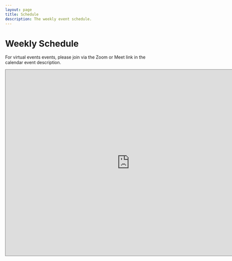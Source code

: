 ```yaml
---
layout: page
title: Schedule
description: The weekly event schedule.
---
```


# Weekly Schedule

For virtual events events, please join via the Zoom or Meet link in the calendar event description.

<iframe src="https://calendar.google.com/calendar/embed?height=600&wkst=1&bgcolor=%23ffffff&ctz=America%2FNew_York&mode=WEEK&src=YWJlbmV6ZXJAZ29vZ2xlLmNvbQ&src=Y182MTE0ZWFmOThkMTdmODM3MzkwNjliMWQyZmNmNzJlYTdhZjdmNDkyZDQxNTRlYmQyNDUxOGNkMGE0NTQ4YjNjQGdyb3VwLmNhbGVuZGFyLmdvb2dsZS5jb20&src=YWJlbmlkYW5pZWxAZ21haWwuY29t&src=ZW4udXNhI2hvbGlkYXlAZ3JvdXAudi5jYWxlbmRhci5nb29nbGUuY29t&color=%23039BE5&color=%23EF6C00&color=%23AD1457&color=%230B8043" style="border:solid 1px #777" width="800" height="600" frameborder="0" scrolling="no"></iframe>

